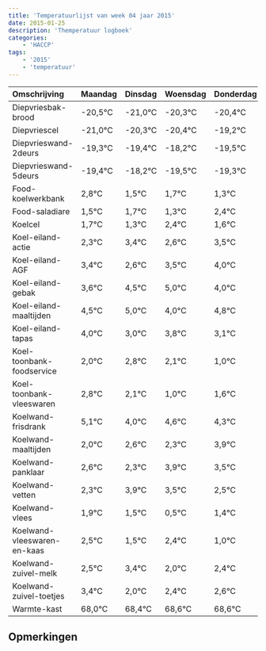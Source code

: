 ```yaml
---
title: 'Temperatuurlijst van week 04 jaar 2015'
date: 2015-01-25
description: 'Themperatuur logboek'
categories:
    - 'HACCP'
tags:
    - '2015'
    - 'temperatuur'
---
```

|Omschrijving|Maandag|Dinsdag|Woensdag|Donderdag|Vrijdag|Zaterdag|Zondag|
|:---|:---|:---|:---|:---|:---|:---|:---|
|Diepvriesbak-brood|-20,5°C|-21,0°C|-20,3°C|-20,4°C|-19,2°C|-20,5°C|-20,3°C|
|Diepvriescel|-21,0°C|-20,3°C|-20,4°C|-19,2°C|-20,5°C|-20,3°C|-20,7°C|
|Diepvrieswand-2deurs|-19,3°C|-19,4°C|-18,2°C|-19,5°C|-19,3°C|-19,7°C|-18,6°C|
|Diepvrieswand-5deurs|-19,4°C|-18,2°C|-19,5°C|-19,3°C|-19,7°C|-18,6°C|-19,4°C|
|Food-koelwerkbank|2,8°C|1,5°C|1,7°C|1,3°C|2,4°C|1,6°C|2,5°C|
|Food-saladiare|1,5°C|1,7°C|1,3°C|2,4°C|1,6°C|2,5°C|3,0°C|
|Koelcel|1,7°C|1,3°C|2,4°C|1,6°C|2,5°C|3,0°C|2,0°C|
|Koel-eiland-actie|2,3°C|3,4°C|2,6°C|3,5°C|4,0°C|3,0°C|3,8°C|
|Koel-eiland-AGF|3,4°C|2,6°C|3,5°C|4,0°C|3,0°C|3,8°C|3,1°C|
|Koel-eiland-gebak|3,6°C|4,5°C|5,0°C|4,0°C|4,8°C|4,1°C|3,0°C|
|Koel-eiland-maaltijden|4,5°C|5,0°C|4,0°C|4,8°C|4,1°C|3,0°C|3,6°C|
|Koel-eiland-tapas|4,0°C|3,0°C|3,8°C|3,1°C|2,0°C|2,6°C|2,3°C|
|Koel-toonbank-foodservice|2,0°C|2,8°C|2,1°C|1,0°C|1,6°C|1,3°C|2,9°C|
|Koel-toonbank-vleeswaren|2,8°C|2,1°C|1,0°C|1,6°C|1,3°C|2,9°C|2,5°C|
|Koelwand-frisdrank|5,1°C|4,0°C|4,6°C|4,3°C|5,9°C|5,5°C|4,5°C|
|Koelwand-maaltijden|2,0°C|2,6°C|2,3°C|3,9°C|3,5°C|2,5°C|3,4°C|
|Koelwand-panklaar|2,6°C|2,3°C|3,9°C|3,5°C|2,5°C|3,4°C|2,0°C|
|Koelwand-vetten|2,3°C|3,9°C|3,5°C|2,5°C|3,4°C|2,0°C|2,4°C|
|Koelwand-vlees|1,9°C|1,5°C|0,5°C|1,4°C|0,0°C|0,4°C|0,6°C|
|Koelwand-vleeswaren-en-kaas|2,5°C|1,5°C|2,4°C|1,0°C|1,4°C|1,6°C|1,6°C|
|Koelwand-zuivel-melk|2,5°C|3,4°C|2,0°C|2,4°C|2,6°C|2,6°C|2,4°C|
|Koelwand-zuivel-toetjes|3,4°C|2,0°C|2,4°C|2,6°C|2,6°C|2,4°C|2,0°C|
|Warmte-kast|68,0°C|68,4°C|68,6°C|68,6°C|68,4°C|68,0°C|69,5°C|

## Opmerkingen


